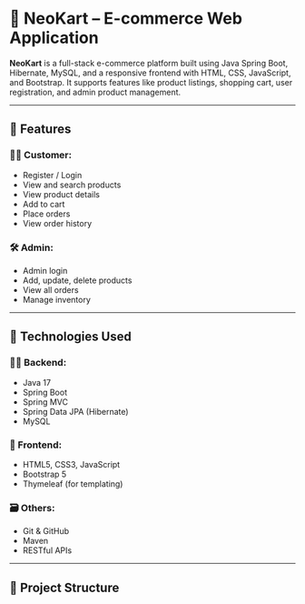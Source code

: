 # 🛒 NeoKart – E-commerce Web Application

**NeoKart** is a full-stack e-commerce platform built using Java Spring Boot, Hibernate, MySQL, and a responsive frontend with HTML, CSS, JavaScript, and Bootstrap. It supports features like product listings, shopping cart, user registration, and admin product management.

---

## 📌 Features

### 🧑‍💼 Customer:
- Register / Login
- View and search products
- View product details
- Add to cart
- Place orders
- View order history

### 🛠️ Admin:
- Admin login
- Add, update, delete products
- View all orders
- Manage inventory

---

## 🧰 Technologies Used

### 👨‍💻 Backend:
- Java 17
- Spring Boot
- Spring MVC
- Spring Data JPA (Hibernate)
- MySQL

### 🎨 Frontend:
- HTML5, CSS3, JavaScript
- Bootstrap 5
- Thymeleaf (for templating)

### 🗃️ Others:
- Git & GitHub
- Maven
- RESTful APIs

---

## 📁 Project Structure

